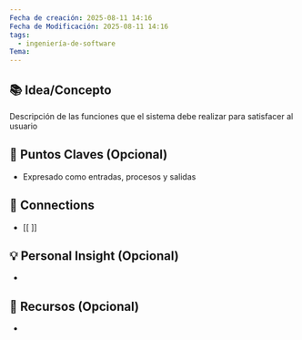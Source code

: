 ```yaml
---
Fecha de creación: 2025-08-11 14:16
Fecha de Modificación: 2025-08-11 14:16
tags:
  - ingeniería-de-software
Tema:
---
```



## 📚 Idea/Concepto 
Descripción de las funciones que el sistema debe realizar para satisfacer al usuario

## 📌 Puntos Claves (Opcional)
- Expresado como entradas, procesos y salidas

## 🔗 Connections
- [[ ]]

## 💡 Personal Insight (Opcional)
- 
## 🧾 Recursos (Opcional)
- 